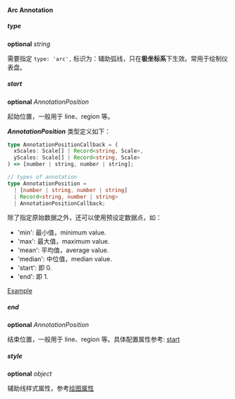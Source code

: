 #### Arc Annotation

##### type

<description>**optional** _string_</description>

需要指定 `type: 'arc',` 标识为：辅助弧线，只在**极坐标系**下生效。常用于绘制仪表盘。

##### start

<description>**optional** _AnnotationPosition_ </description>

起始位置，一般用于 line、region 等。

**_AnnotationPosition_** 类型定义如下：

```ts
type AnnotationPositionCallback = (
  xScales: Scale[] | Record<string, Scale>,
  yScales: Scale[] | Record<string, Scale>
) => [number | string, number | string];

// types of annotation
type AnnotationPosition =
  | [number | string, number | string]
  | Record<string, number | string>
  | AnnotationPositionCallback;
```

除了指定原始数据之外，还可以使用预设定数据点，如：

- 'min': 最小值，minimum value.
- 'max': 最大值，maximum value.
- 'mean': 平均值，average value.
- 'median': 中位值，median value.
- 'start': 即 0.
- 'end': 即 1.

[Example](/zh/examples/component/annotation#line-annotation-position)

##### end

<description>**optional** _AnnotationPosition_ </description>

结束位置，一般用于 line、region 等。具体配置属性参考: [start](#start)

##### style

<description>**optional** _object_ </description>

辅助线样式属性，参考[绘图属性](/zh/docs/api/graphic-style)
